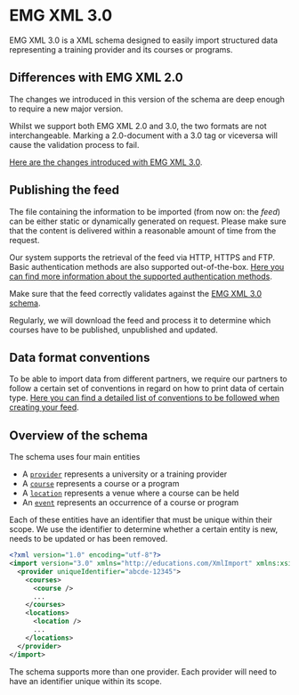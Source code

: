 # EMG XML 3.0
EMG XML 3.0 is a XML schema designed to easily import structured data representing a training provider and its courses or programs.

## Differences with EMG XML 2.0
The changes we introduced in this version of the schema are deep enough to require a new major version.

Whilst we support both EMG XML 2.0 and 3.0, the two formats are not interchangeable. Marking a 2.0-document with a 3.0 tag or viceversa will cause the validation process to fail.

[Here are the changes introduced with EMG XML 3.0](changes-from-20.md).

## Publishing the feed
The file containing the information to be imported (from now on: the _feed_) can be either static or dynamically generated on request. Please make sure that the content is delivered within a reasonable amount of time from the request.

Our system supports the retrieval of the feed via HTTP, HTTPS and FTP.
Basic authentication methods are also supported out-of-the-box. [Here you can find more information about the supported authentication methods](../shared/authentication.md).

Make sure that the feed correctly validates against the [EMG XML 3.0 schema](../../schemas/3.0).

Regularly, we will download the feed and process it to determine which courses have to be published, unpublished and updated.

## Data format conventions
To be able to import data from different partners, we require our partners to follow a certain set of conventions in regard on how to print data of certain type. [Here you can find a detailed list of conventions to be followed when creating your feed](../shared/data-format-conventions.md).

## Overview of the schema
The schema uses four main entities
* A [`provider`](provider.md) represents a university or a training provider
* A [`course`](course.md) represents a course or a program
* A [`location`](location.md) represents a venue where a course can be held
* An [`event`](event.md) represents an occurrence of a course or program

Each of these entities have an identifier that must be unique within their scope.
We use the identifier to determine whether a certain entity is new, needs to be updated or has been removed.

```xml
<?xml version="1.0" encoding="utf-8"?>
<import version="3.0" xmlns="http://educations.com/XmlImport" xmlns:xsi="http://www.w3.org/2001/XMLSchema-instance">
  <provider uniqueIdentifier="abcde-12345">
    <courses>
      <course />
      ...
    </courses>
    <locations>
      <location />
      ...
    </locations>
  </provider>
</import>
```

The schema supports more than one provider. Each provider will need to have an identifier unique within its scope.